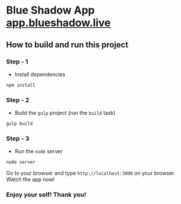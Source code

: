 # Blue Shadow App [app.blueshadow.live](http://app.blueshadow.live)
## How to build and run this project

### Step - 1
- Install dependencies
```shell
npm install
```
### Step - 2
- Build the `gulp` project (run the `build` task)
```shell
gulp build
```
### Step - 3
- Run the `node` server
```shell
node server
```
Go to your browser and type `http://localhost:3000` on your browser. Watch the app now!
### Enjoy your self! Thank you!